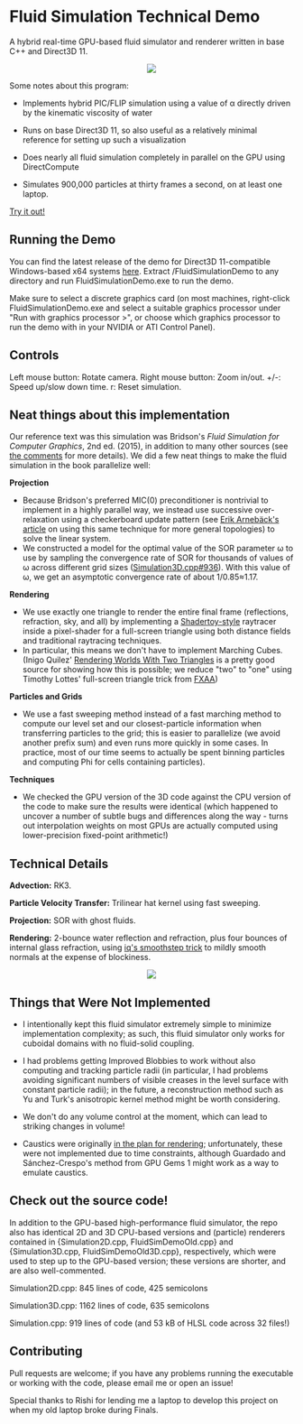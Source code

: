 # Fluid Simulation Technical Demo
A hybrid real-time GPU-based fluid simulator and renderer written in base C++ and Direct3D 11.

<p align="center">
  <img src="https://github.com/Nbickford/FluidSimulation/raw/master/Markdown/fluidsimHeader.gif">
</p>

Some notes about this program:
- Implements hybrid PIC/FLIP simulation using a value of α directly driven by the kinematic viscosity of water

- Runs on base Direct3D 11, so also useful as a relatively minimal reference for setting up such a visualization

- Does nearly all fluid simulation completely in parallel on the GPU using DirectCompute

- Simulates 900,000 particles at thirty frames a second, on at least one laptop.

[Try it out!](https://github.com/Nbickford/FluidSimulation/releases)

Running the Demo
----------------
You can find the latest release of the demo for Direct3D 11-compatible Windows-based x64 systems [here](https://github.com/Nbickford/FluidSimulation/releases). Extract /FluidSimulationDemo to any directory and run FluidSimulationDemo.exe to run the demo.

Make sure to select a discrete graphics card (on most machines, right-click FluidSimulationDemo.exe and select a suitable graphics processor under "Run with graphics processor >", or choose which graphics processor to run the demo with in your NVIDIA or ATI Control Panel).

Controls
--------
Left mouse button: Rotate camera.
Right mouse button: Zoom in/out.
+/-: Speed up/slow down time.
r: Reset simulation.

Neat things about this implementation
-------------------------------------
Our reference text was this simulation was Bridson's *Fluid Simulation for Computer Graphics*, 2nd ed. (2015), in addition to many other sources (see [the comments](https://github.com/Nbickford/FluidSimulation/blob/master/FluidSimulationDemo/Simulation3D.cpp#L260) for more details). We did a few neat things to make the fluid simulation in the book parallelize well:

**Projection**
- Because Bridson's preferred MIC(0) preconditioner is nontrivial to implement in a highly parallel way, we instead use successive over-relaxation using a checkerboard update pattern (see [Erik Arnebäck's article](https://erkaman.github.io/posts/gauss_seidel_graph_coloring.html) on using this same technique for more general topologies) to solve the linear system.
- We constructed a model for the optimal value of the SOR parameter ω to use by sampling the convergence rate of SOR for thousands of values of ω across different grid sizes ([Simulation3D.cpp#936](https://github.com/Nbickford/FluidSimulation/blob/master/FluidSimulationDemo/Simulation3D.cpp#L936)). With this value of ω, we get an asymptotic convergence rate of about 1/0.85≈1.17. 

**Rendering**
- We use exactly one triangle to render the entire final frame (reflections, refraction, sky, and all) by implementing a [Shadertoy-style](https://shadertoy.com) raytracer inside a pixel-shader for a full-screen triangle using both distance fields and traditional raytracing techniques.
- In particular, this means we don't have to implement Marching Cubes. (Inigo Quilez' [Rendering Worlds With Two Triangles](http://www.iquilezles.org/www/material/nvscene2008/nvscene2008.htm) is a pretty good source for showing how this is possible; we reduce "two" to "one" using Timothy Lottes' full-screen triangle trick from [FXAA](https://developer.download.nvidia.com/assets/gamedev/files/sdk/11/FXAA_WhitePaper.pdf))

**Particles and Grids**
- We use a fast sweeping method instead of a fast marching method to compute our level set and our closest-particle information when transferring particles to the grid; this is easier to parallelize (we avoid another prefix sum) and even runs more quickly in some cases. In practice, most of our time seems to actually be spent binning particles and computing Phi for cells containing particles).

**Techniques**
- We checked the GPU version of the 3D code against the CPU version of the code to make sure the results were identical (which happened to uncover a number of subtle bugs and differences along the way - turns out interpolation weights on most GPUs are actually computed using lower-precision fixed-point arithmetic!)

Technical Details
-----------------
**Advection:** RK3.

**Particle Velocity Transfer:** Trilinear hat kernel using fast sweeping.

**Projection:** SOR with ghost fluids.

**Rendering:** 2-bounce water reflection and refraction, plus four bounces of internal glass refraction, using [iq's smoothstep trick](https://www.shadertoy.com/view/XsfGDn) to mildly smooth normals at the expense of blockiness.

<div style="text-align:center"><img src ="https://github.com/Nbickford/FluidSimulation/raw/master/Markdown/fluidsimLinebreak.gif" /></div>

Things that Were Not Implemented
--------------------------------
- I intentionally kept this fluid simulator extremely simple to minimize implementation complexity; as such, this fluid simulator only works for cuboidal domains with no fluid-solid coupling.

- I had problems getting Improved Blobbies to work without also computing and tracking particle radii (in particular, I had problems avoiding significant numbers of visible creases in the level surface with constant particle radii); in the future, a reconstruction method such as Yu and Turk's anisotropic kernel method might be worth considering.

- We don't do any volume control at the moment, which can lead to striking changes in volume!

- Caustics were originally [in the plan for rendering](https://twitter.com/neilbickford/status/912404685465649152); unfortunately, these were not implemented due to time constraints, although Guardado and Sánchez-Crespo's method from GPU Gems 1 might work as a way to emulate caustics.

Check out the source code!
--------------------------
In addition to the GPU-based high-performance fluid simulator, the repo also has identical 2D and 3D CPU-based versions and (particle) renderers contained in {Simulation2D.cpp, FluidSimDemoOld.cpp} and {Simulation3D.cpp, FluidSimDemoOld3D.cpp}, respectively, which were used to step up to the GPU-based version; these versions are shorter, and are also well-commented.

Simulation2D.cpp: 845 lines of code, 425 semicolons

Simulation3D.cpp: 1162 lines of code, 635 semicolons

Simulation.cpp: 919 lines of code (and 53 kB of HLSL code across 32 files!)

Contributing
------------
Pull requests are welcome; if you have any problems running the executable or working with the code, please email me or open an issue!

Special thanks to Rishi for lending me a laptop to develop this project on when my old laptop broke during Finals.